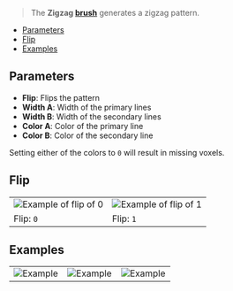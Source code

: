 > The **Zigzag [brush](Brush-Shaders)** generates a zigzag pattern.

- [Parameters](#parameters)
- [Flip](#flip)
- [Examples](#examples)

## Parameters

- **Flip**: Flips the pattern
- **Width A**: Width of the primary lines
- **Width B**: Width of the secondary lines
- **Color A**: Color of the primary line
- **Color B**: Color of the secondary line

Setting either of the colors to `0` will result in missing voxels.

## Flip

<table>
    <tr>
        <td width="50%"><img src="https://s3.amazonaws.com/misc.lachlanmcdonald.com/magicavoxel-shaders/0.10.0/zigzag_flip__0.png" alt="Example of flip of 0"></td>
        <td width="50%"><img src="https://s3.amazonaws.com/misc.lachlanmcdonald.com/magicavoxel-shaders/0.10.0/zigzag_flip__1.png" alt="Example of flip of 1"></td>
    </tr>
    <tr>
        <td>Flip: <code>0</code></td>
        <td>Flip: <code>1</code></td>
    </tr>
</table>

## Examples

<table>
    <tr>
        <td width="33%"><img src="https://s3.amazonaws.com/misc.lachlanmcdonald.com/magicavoxel-shaders/0.10.0/zigzag_1_4.png" alt="Example"></td>
        <td width="33%"><img src="https://s3.amazonaws.com/misc.lachlanmcdonald.com/magicavoxel-shaders/0.10.0/zigzag_2_2.png" alt="Example"></td>
        <td width="33%"><img src="https://s3.amazonaws.com/misc.lachlanmcdonald.com/magicavoxel-shaders/0.10.0/zigzag_2_5.png" alt="Example"></td>
    </tr>
</table>